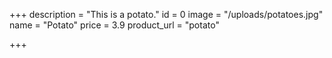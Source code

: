 +++
description = "This is a potato."
id = 0
image = "/uploads/potatoes.jpg"
name = "Potato"
price = 3.9
product_url = "potato"

+++
